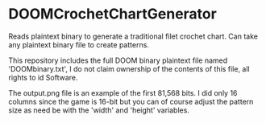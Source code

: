 # DOOMCrochetChartGenerator

Reads plaintext binary to generate a traditional filet crochet chart.
Can take any plaintext binary file to create patterns.

This repository includes the full DOOM binary plaintext file named 'DOOMbinary.txt', I do not claim ownership of the contents of this file, all rights
to id Software.

The output.png file is an example of the first 81,568 bits. I did only 16 columns since the game is 16-bit but you can of course adjust the pattern
size as need be with the 'width' and 'height' variables.
